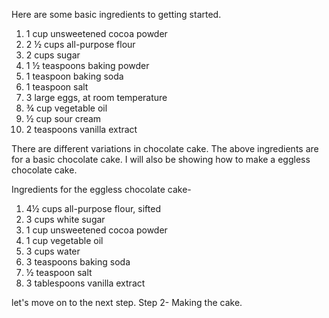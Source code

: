 Here are some basic ingredients to getting started.

1. 1 cup unsweetened cocoa powder
2. 2 ½ cups all-purpose flour
3. 2 cups sugar
4. 1 ½ teaspoons baking powder
5. 1 teaspoon baking soda
6. 1 teaspoon salt
7. 3 large eggs, at room temperature
8. ¾ cup vegetable oil
9. ½ cup sour cream
10. 2 teaspoons vanilla extract

There are different variations in chocolate cake. The above ingredients are for a basic chocolate cake. I will also be showing how to make a eggless chocolate cake.

Ingredients for the eggless chocolate cake-

1. 4½ cups all-purpose flour, sifted
2. 3 cups white sugar
3. 1 cup unsweetened cocoa powder
4. 1 cup vegetable oil
5. 3 cups water
6. 3 teaspoons baking soda
7. ½ teaspoon salt
8. 3 tablespoons vanilla extract

let's move on to the next step. Step 2- Making the cake.

















